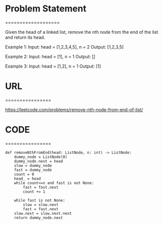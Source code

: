 

# Problem Statement
===================

Given the head of a linked list, remove the nth node from the end of the list and return its head.

Example 1:
Input: head = [1,2,3,4,5], n = 2
Output: [1,2,3,5]

Example 2:
Input: head = [1], n = 1
Output: []

Example 3:
Input: head = [1,2], n = 1
Output: [1]

# URL
================

https://leetcode.com/problems/remove-nth-node-from-end-of-list/

# CODE
================

```
def removeNthFromEnd(head: ListNode, n: int) -> ListNode:
    dummy_node = ListNode(0)
    dummy_node.next = head
    slow = dummy_node
    fast = dummy_node
    count = 0
    head_ = head
    while count<=n and fast is not None:
        fast = fast.next
        count += 1
    
    while fast is not None:
        slow = slow.next
        fast = fast.next
    slow.next = slow.next.next
    return dummy_node.next
```